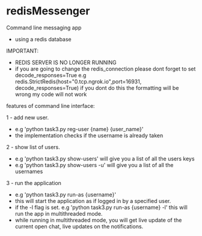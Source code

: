 # redisMessenger
Command line messaging app 
 - using a redis database


IMPORTANT:
- REDIS SERVER IS NO LONGER RUNNING
- if you are going to change the redis_connection
please dont forget to set decode_responses=True
e.g redis.StrictRedis(host="0.tcp.ngrok.io",port=16931, decode_responses=True)
if you dont do this the formatting will be wrong my code will not work


features of command line interface: 

1 - add new user. 
- e.g 'python task3.py reg-user {name} {user_name}'
- the implementation checks if the username is already taken

2 - show list of users. 
- e.g 'python task3.py show-users' will give you a list of all the users keys
- e.g 'python task3.py show-users -u' will give you a list of all the usernames

3 - run the application
- e.g 'python task3.py run-as {username}'
- this will start the application as if logged in by a specified user.
- if the -l flag is set. e.g 'python task3.py run-as {username} -l' this will run the app in multithreaded mode.
- while running in multithreaded mode, you will get live update of the current open chat, live updates on the notifications.
